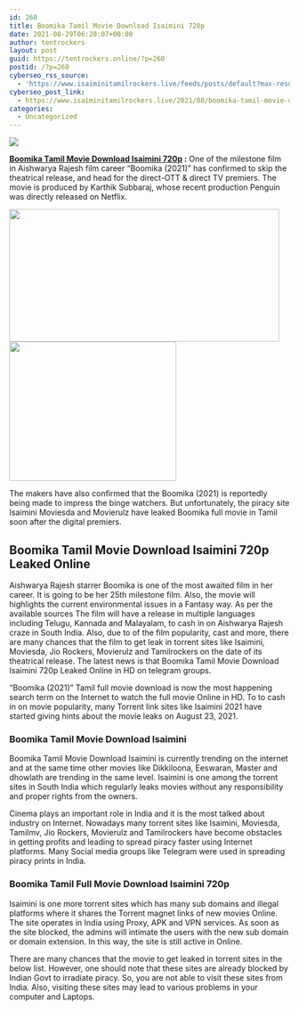 ```yaml
---
id: 260
title: Boomika Tamil Movie Download Isaimini 720p
date: 2021-08-29T06:20:07+00:00
author: tentrockers
layout: post
guid: https://tentrockers.online/?p=260
postid: /?p=260
cyberseo_rss_source:
  - 'https://www.isaiminitamilrockers.live/feeds/posts/default?max-results=150&start-index=1'
cyberseo_post_link:
  - https://www.isaiminitamilrockers.live/2021/08/boomika-tamil-movie-download-isaimini-720p.html
categories:
  - Uncategorized
---
```

<div class="media_block">
  <img src="https://1.bp.blogspot.com/-X4dPiI8ukAk/YSEC5Ql9JQI/AAAAAAAABJU/QHcs22zqGv0Dl2djZy0ww5tUevPuzpsigCLcBGAsYHQ/s72-w485-h238-c/booomika-full-movie.jpg" class="media_thumbnail" />
</div>

<meta content="Boomika Tamil Movie Download Isaimini 720p : &nbsp;One of the milestone film in Aishwarya Rajesh film career “Boomika (2021)” has confirmed to s..." name="twitter:description" />

  


<center>
</center>

**[Boomika Tamil Movie Download Isaimini 720p](https://www.tamilrockerz.online/boomika-tamil-movie-download-isaimini/) :**&nbsp;One of the milestone film in Aishwarya Rajesh film career “Boomika (2021)” has confirmed to skip the theatrical release, and head for the direct-OTT & direct TV premiers. The movie is produced by Karthik Subbaraj, whose recent production Penguin was directly released on Netflix.

<div class="separator">
  <a href="https://1.bp.blogspot.com/-X4dPiI8ukAk/YSEC5Ql9JQI/AAAAAAAABJU/QHcs22zqGv0Dl2djZy0ww5tUevPuzpsigCLcBGAsYHQ/s1200/booomika-full-movie.jpg" imageanchor="1"><img loading="lazy" border="0" data-original-height="675" data-original-width="1200" height="238" src="https://1.bp.blogspot.com/-X4dPiI8ukAk/YSEC5Ql9JQI/AAAAAAAABJU/QHcs22zqGv0Dl2djZy0ww5tUevPuzpsigCLcBGAsYHQ/w485-h238/booomika-full-movie.jpg" width="485" /></a>
</div>



<div class="separator">
  <a href="https://www.tamilrockerz.online/boomika-tamil-movie-download-isaimini/" imageanchor="1"><img loading="lazy" border="0" data-original-height="250" data-original-width="300" height="250" src="https://1.bp.blogspot.com/-nfbzYVobUik/YMlpOerzdgI/AAAAAAAAA3Y/aAupsOUs_WMY6Lv7R1OtZhI6OqaRh-YAwCPcBGAYYCw/s0/e854879156f0849f3d27a89db88ed039.png" width="300" /></a>
</div>

The makers have also confirmed that the Boomika (2021) is reportedly being made to impress the binge watchers. But unfortunately, the piracy site Isaimini Moviesda and Movierulz have leaked Boomika full movie in Tamil soon after the digital premiers.

## <span id="Boomika_Tamil_Movie_Download_Isaimini_720p_Leaked_Online">Boomika Tamil Movie Download Isaimini 720p Leaked Online</span>

Aishwarya Rajesh starrer Boomika is one of the most awaited film in her career. It is going to be her 25th milestone film. Also, the movie will highlights the current environmental issues in a Fantasy way. As per the available sources The film will have a release in multiple languages including Telugu, Kannada and Malayalam, to cash in on Aishwarya Rajesh craze in South India. Also, due to of the film popularity, cast and more, there are many chances that the film to get leak in torrent sites like Isaimini, Moviesda, Jio Rockers, Movierulz and Tamilrockers on the date of its theatrical release. The latest news is that Boomika Tamil Movie Download Isaimini 720p Leaked Online in HD on telegram groups.

“Boomika (2021)” Tamil full movie download is now the most happening search term on the Internet to watch the full movie Online in HD. To to cash in on movie popularity, many Torrent link sites like Isaimini 2021 have started giving hints about the movie leaks on August 23, 2021.

### <span id="Boomika_Tamil_Movie_Download_Isaimini">Boomika Tamil Movie Download Isaimini</span>

Boomika Tamil Movie Download Isaimini is currently trending on the internet and at the same time other movies like Dikkiloona, Eeswaran, Master and dhowlath are trending in the same level. Isaimini is one among the torrent sites in South India which regularly leaks movies without any responsibility and proper rights from the owners.

Cinema plays an important role in India and it is the most talked about industry on Internet. Nowadays many torrent sites like Isaimini, Moviesda, Tamilmv, Jio Rockers, Movierulz and Tamilrockers have become obstacles in getting profits and leading to spread piracy faster using Internet platforms. Many Social media groups like Telegram were used in spreading piracy prints in India.

<div>
  <h3>
    <span id="Boomika_Tamil_Full_Movie_Download_Isaimini_720p">Boomika Tamil Full Movie Download Isaimini 720p</span>
  </h3>
  
  <p>
    Isaimini is one more torrent sites which has many sub domains and illegal platforms where it shares the Torrent magnet links of new movies Online. The site operates in India using Proxy, APK and VPN services. As soon as the site blocked, the admins will intimate the users with the new sub domain or domain extension. In this way, the site is still active in Online.
  </p>
  
  <p>
    There are many chances that the movie to get leaked in torrent sites in the below list. However, one should note that these sites are already blocked by Indian Govt to irradiate piracy. So, you are not able to visit these sites from India. Also, visiting these sites may lead to various problems in your computer and Laptops.
  </p>
</div>

<center>
</center>